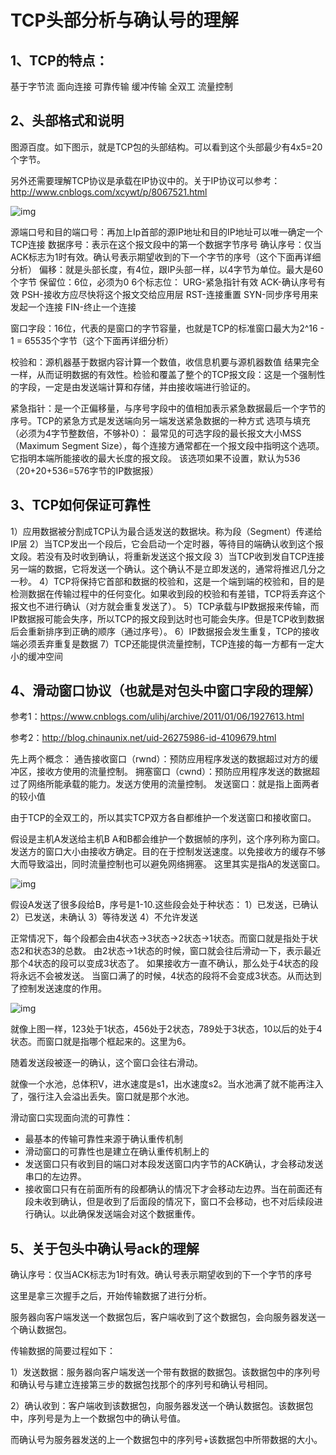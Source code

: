 # TCP头部分析与确认号的理解

## 1、TCP的特点：

基于字节流
面向连接
可靠传输
缓冲传输
全双工
流量控制

 

## 2、头部格式和说明

图源百度。如下图示，就是TCP包的头部结构。可以看到这个头部最少有4x5=20个字节。

另外还需要理解TCP协议是承载在IP协议中的。关于IP协议可以参考：http://www.cnblogs.com/xcywt/p/8067521.html

![img](https://images2017.cnblogs.com/blog/822287/201712/822287-20171220194113475-1709447191.png)

源端口号和目的端口号：再加上Ip首部的源IP地址和目的IP地址可以唯一确定一个TCP连接
数据序号：表示在这个报文段中的第一个数据字节序号
确认序号：仅当ACK标志为1时有效。确认号表示期望收到的下一个字节的序号（这个下面再详细分析）
偏移：就是头部长度，有4位，跟IP头部一样，以4字节为单位。最大是60个字节
保留位：6位，必须为0
6个标志位：
URG-紧急指针有效
ACK-确认序号有效
PSH-接收方应尽快将这个报文交给应用层
RST-连接重置
SYN-同步序号用来发起一个连接
FIN-终止一个连接

窗口字段：16位，代表的是窗口的字节容量，也就是TCP的标准窗口最大为2^16 - 1 = 65535个字节（这个下面再详细分析）

校验和：源机器基于数据内容计算一个数值，收信息机要与源机器数值 结果完全一样，从而证明数据的有效性。检验和覆盖了整个的TCP报文段：这是一个强制性的字段，一定是由发送端计算和存储，并由接收端进行验证的。

紧急指针：是一个正偏移量，与序号字段中的值相加表示紧急数据最后一个字节的序号。TCP的紧急方式是发送端向另一端发送紧急数据的一种方式
选项与填充（必须为4字节整数倍，不够补0）：
最常见的可选字段的最长报文大小MSS（Maximum Segment Size），每个连接方通常都在一个报文段中指明这个选项。它指明本端所能接收的最大长度的报文段。
该选项如果不设置，默认为536（20+20+536=576字节的IP数据报）

 

## 3、TCP如何保证可靠性

1）应用数据被分割成TCP认为最合适发送的数据块。称为段（Segment）传递给IP层
2）当TCP发出一个段后，它会启动一个定时器，等待目的端确认收到这个报文段。若没有及时收到确认，将重新发送这个报文段
3）当TCP收到发自TCP连接另一端的数据，它将发送一个确认。这个确认不是立即发送的，通常将推迟几分之一秒。
4）TCP将保持它首部和数据的校验和，这是一个端到端的校验和，目的是检测数据在传输过程中的任何变化。如果收到段的校验和有差错，TCP将丢弃这个报文也不进行确认（对方就会重复发送了）。
5）TCP承载与IP数据报来传输，而IP数据报可能会失序，所以TCP的报文段到达时也可能会失序。但是TCP收到数据后会重新排序到正确的顺序（通过序号）。
6）IP数据报会发生重复，TCP的接收端必须丢弃重复是数据
7）TCP还能提供流量控制，TCP连接的每一方都有一定大小的缓冲空间

 

##  4、滑动窗口协议（也就是对包头中**窗口字段**的理解）

参考1：https://www.cnblogs.com/ulihj/archive/2011/01/06/1927613.html

参考2：http://blog.chinaunix.net/uid-26275986-id-4109679.html

先上两个概念：
通告接收窗口（rwnd）：预防应用程序发送的数据超过对方的缓冲区，接收方使用的流量控制。
拥塞窗口（cwnd）：预防应用程序发送的数据超过了网络所能承载的能力。发送方使用的流量控制。
发送窗口：就是指上面两者的较小值

由于TCP的全双工的，所以其实TCP双方各自都维护一个发送窗口和接收窗口。

假设是主机A发送给主机B
A和B都会维护一个数据帧的序列，这个序列称为窗口。发送方的窗口大小由接收方确定。目的在于控制发送速度。以免接收方的缓存不够大而导致溢出，同时流量控制也可以避免网络拥塞。
这里其实是指A的发送窗口。

![img](https://images2017.cnblogs.com/blog/822287/201712/822287-20171220195413256-790689929.png)


假设A发送了很多段给B，序号是1-10.这些段会处于种状态：
1）已发送，已确认
2）已发送，未确认
3）等待发送
4）不允许发送

正常情况下，每个段都会由4状态->3状态->2状态->1状态。而窗口就是指处于状态2和状态3的总数。
由2状态->1状态的时候，窗口就会往后滑动一下，表示最近那个4状态的段可以变成3状态了。
如果接收方一直不确认，那么处于4状态的段将永远不会被发送。
当窗口满了的时候，4状态的段将不会变成3状态。从而达到了控制发送速度的作用。

![img](https://images2017.cnblogs.com/blog/822287/201712/822287-20171220195424131-1217959153.png)

就像上图一样，123处于1状态，456处于2状态，789处于3状态，10以后的处于4状态。而窗口就是指哪个框起来的。这里为6。

随着发送段被逐一的确认，这个窗口会往右滑动。

就像一个水池，总体积V，进水速度是s1，出水速度s2。当水池满了就不能再注入了，强行注入会溢出丢失。窗口就是那个水池。

滑动窗口实现面向流的可靠性：

+ 最基本的传输可靠性来源于确认重传机制
+ 滑动窗口的可靠性也是建立在确认重传机制上的
+ 发送窗口只有收到目的端口对本段发送窗口内字节的ACK确认，才会移动发送串口的左边界。
+ 接收窗口只有在前面所有的段都确认的情况下才会移动左边界。当在前面还有段未收到确认，但是收到了后面段的情况下，窗口不会移动，也不对后续段进行确认。以此确保发送端会对这个数据重传。

 

## 5、关于包头中确认号ack的理解

 确认序号：仅当ACK标志为1时有效。确认号表示期望收到的下一个字节的序号

这里是拿三次握手之后，开始传输数据了进行分析。

服务器向客户端发送一个数据包后，客户端收到了这个数据包，会向服务器发送一个确认数据包。

传输数据的简要过程如下：

1）发送数据：服务器向客户端发送一个带有数据的数据包。该数据包中的序列号和确认号与建立连接第三步的数据包找那个的序列号和确认号相同。

2）确认收到：客户端收到该数据包，向服务器发送一个确认数据包。该数据包中，序列号是为上一个数据包中的确认号值。

而确认号为服务器发送的上一个数据包中的序列号+该数据包中所带数据的大小。